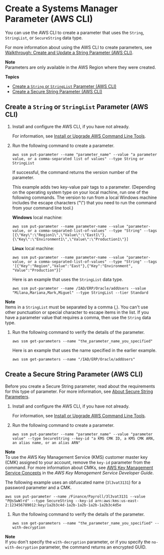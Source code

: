 # Create a Systems Manager Parameter \(AWS CLI\)<a name="param-create-cli"></a>

You can use the AWS CLI to create a parameter that uses the `String`, `StringList`, or `SecureString` data type\. 

For more information about using the AWS CLI to create parameters, see [Walkthrough: Create and Update a String Parameter \(AWS CLI\)](sysman-paramstore-cli.md)\.

**Note**  
Parameters are only available in the AWS Region where they were created\.

**Topics**
+ [Create a `String` or `StringList` Parameter \(AWS CLI\)](#param-create-cli-string-stringlist)
+ [Create a Secure String Parameter \(AWS CLI\)](#param-create-cli-securestring)

## Create a `String` or `StringList` Parameter \(AWS CLI\)<a name="param-create-cli-string-stringlist"></a>

1. Install and configure the AWS CLI, if you have not already\.

   For information, see [Install or Upgrade AWS Command Line Tools](getting-started-cli.md)\.

1. Run the following command to create a parameter\.

   ```
   aws ssm put-parameter --name "parameter_name" --value "a parameter value, or a comma-separated list of values" --type String or StringList
   ```

   If successful, the command returns the version number of the parameter\.

   This example adds two key\-value pair tags to a parameter\. \(Depending on the operating system type on your local machine, run one of the following commands\. The version to run from a local Windows machine includes the escape characters \("\\"\) that you need to run the command from your command line tool\.\)

   **Windows** local machine:

   ```
   aws ssm put-parameter --name parameter-name --value "parameter-value, or a comma-separated-list-of-values" --type "String" --tags [{\"Key\":\"Region1\",\"Value\":\"East1\"},{\"Key\":\"Environment1\",\"Value\":\"Production1\"}]
   ```

   **Linux** local machine:

   ```
   aws ssm put-parameter --name parameter-name --value "parameter-value, or a comma-separated-list-of-values" --type "String" --tags '[{"Key":"Region","Value":"East"},{"Key":"Environment", "Value":"Production"}]'
   ```

   Here is an example that uses the `StringList` data type\.

   ```
   aws ssm put-parameter --name /IAD/ERP/Oracle/addUsers --value "Milana,Mariana,Mark,Miguel" --type StringList --tier Standard
   ```
**Note**  
Items in a `StringList` must be separated by a comma \(,\)\. You can't use other punctuation or special character to escape items in the list\. If you have a parameter value that requires a comma, then use the `String` data type\.

1. Run the following command to verify the details of the parameter\.

   ```
   aws ssm get-parameters --name "the_parameter_name_you_specified"
   ```

   Here is an example that uses the name specified in the earlier example\.

   ```
   aws ssm get-parameters --name "/IAD/ERP/Oracle/addUsers"
   ```

## Create a Secure String Parameter \(AWS CLI\)<a name="param-create-cli-securestring"></a>

Before you create a Secure String parameter, read about the requirements for this type of parameter\. For more information, see [About Secure String Parameters](sysman-paramstore-securestring.md)\.

1. Install and configure the AWS CLI, if you have not already\.

   For information, see [Install or Upgrade AWS Command Line Tools](getting-started-cli.md)\.

1. Run the following command to create a parameter\.

   ```
   aws ssm put-parameter --name "parameter_name" --value "parameter value" --type SecureString --key-id "a KMS CMK ID, a KMS CMK ARN, an alias name, or an alias ARN"
   ```
**Note**  
To use the AWS Key Management Service \(KMS\) customer master key \(CMK\) assigned to your account, remove the `key-id` parameter from the command\. For more information about CMKs, see [AWS Key Management Service Concepts](https://docs.aws.amazon.com/kms/latest/developerguide/concepts.html#aws-managed-cmk) in the *AWS Key Management Service Developer Guide*\.

   The following example uses an obfuscated name \(`3l3vat3131`\) for a password parameter and a CMK\.

   ```
   aws ssm put-parameter --name /Finance/Payroll/3l3vat3131 --value "P@sSwW)rd" --type SecureString --key-id arn:aws:kms:us-east-2:123456789012:key/1a2b3c4d-1a2b-1a2b-1a2b-1a2b3c4d5e
   ```

1. Run the following command to verify the details of the parameter\.

   ```
   aws ssm get-parameters --name "the_parameter_name_you_specified" --with-decryption
   ```
**Note**  
If you don't specify the `with-decryption` parameter, or if you specify the `no-with-decryption` parameter, the command returns an encrypted GUID\.